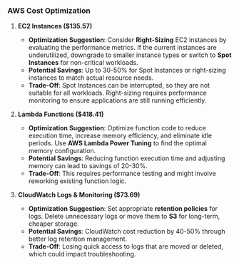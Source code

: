 ### AWS Cost Optimization

1. **EC2 Instances ($135.57)**
   - **Optimization Suggestion**: Consider **Right-Sizing** EC2 instances by evaluating the performance metrics. If the current instances are underutilized, downgrade to smaller instance types or switch to **Spot Instances** for non-critical workloads.
   - **Potential Savings**: Up to 30-50% for Spot Instances or right-sizing instances to match actual resource needs.
   - **Trade-Off**: Spot Instances can be interrupted, so they are not suitable for all workloads. Right-sizing requires performance monitoring to ensure applications are still running efficiently.

2. **Lambda Functions ($418.41)**
   - **Optimization Suggestion**: Optimize function code to reduce execution time, increase memory efficiency, and eliminate idle periods. Use **AWS Lambda Power Tuning** to find the optimal memory configuration.
   - **Potential Savings**: Reducing function execution time and adjusting memory can lead to savings of 20-30%.
   - **Trade-Off**: This requires performance testing and might involve reworking existing function logic.

3. **CloudWatch Logs & Monitoring ($73.69)**
   - **Optimization Suggestion**: Set appropriate **retention policies** for logs. Delete unnecessary logs or move them to **S3** for long-term, cheaper storage.
   - **Potential Savings**: CloudWatch cost reduction by 40-50% through better log retention management.
   - **Trade-Off**: Losing quick access to logs that are moved or deleted, which could impact troubleshooting.

